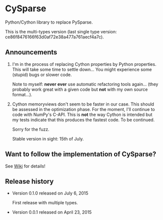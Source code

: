 # CySparse

Python/Cython library to replace PySparse.

This is the multi-types version (last single type version: ce86f8476166f63d0af72e38a477a761aecf4a7c).

## Announcements

1. I'm in the process of replacing Cython properties by Python properties. This will take some time to settle down...
   You might experience some (stupid) bugs or slower code.

   Note to myself: **never** **ever** use automatic refactoring tools again... (they probably work great with a given code but **not** with
   my own source format...).

2. Cython memoryviews don't seem to be faster in our case. This should be assessed in the optimization phase. For the moment, I'll continue
   to code with NumPy's C-API. This is **not** the way Cython is intended but my tests indicate that this produces the fastest code. To be continued.

   Sorry for the fuzz.

   Stable version in sight: 15th of July.

## Want to follow the implementation of CySparse?

See [Wiki](https://github.com/Funartech/cysparse/wiki) for details!

## Release history

- Version 0.1.0 released on July 6, 2015

  First release with multiple types.

- Version 0.0.1 released on April 23, 2015

